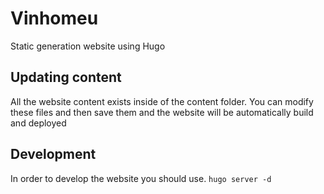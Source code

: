 # Vinhomeu
Static generation website using Hugo

## Updating content
All the website content exists inside of the content folder.
You can modify these files and then save them and the website will be automatically build and deployed

## Development
In order to develop the website you should use.
`hugo server -d`

